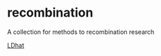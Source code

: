 # recombination
A collection for methods to recombination research

[LDhat](https://github.com/auton1/LDhat)
